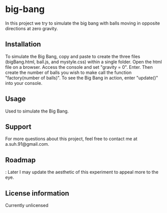 # big-bang
In this project we try to simulate the big bang with balls moving in opposite directions at zero gravity.

<h2>Installation</h2>
To simulate the Big Bang, copy and paste to create the three files (bigBang.html, ball.js, and mystyle.css) within a single folder. Open the html file on a browser. Access the console and set "gravity = 0". Enter. Then create the number of balls you wish to make call the function "factory(number of balls)". To see the Big Bang in action, enter "update()" into your console.

<h2>Usage</h2>
Used to simulate the Big Bang.

<h2>Support</h2>
For more questions about this project, feel free to contact me at a.suh.91@gmail.com.

<h2>Roadmap</h2>:
Later I may update the aesthetic of this experiment to appeal more to the eye.

<h2>License information</h2>
Currently unlicensed

